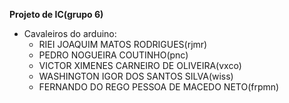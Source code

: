 **Projeto de IC(grupo 6)**
- Cavaleiros do arduino:
  - RIEI JOAQUIM MATOS RODRIGUES(rjmr)
  - PEDRO NOGUEIRA COUTINHO(pnc)
  - VICTOR XIMENES CARNEIRO DE OLIVEIRA(vxco)
  - WASHINGTON IGOR DOS SANTOS SILVA(wiss)
  - FERNANDO DO REGO PESSOA DE MACEDO NETO(frpmn)
  

